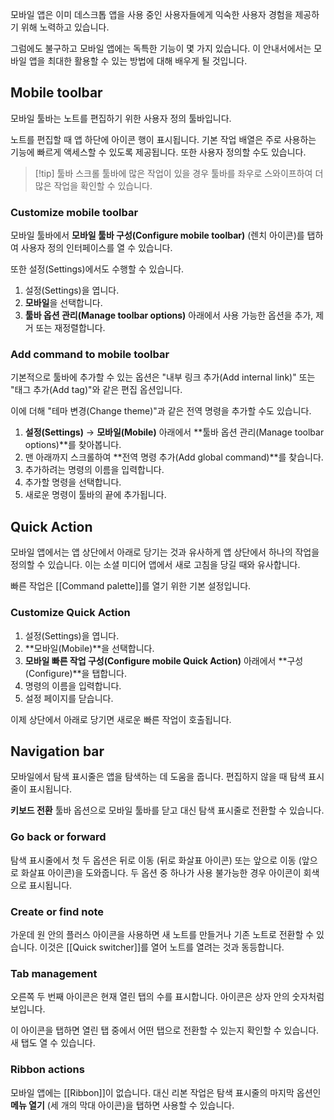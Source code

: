 모바일 앱은 이미 데스크톱 앱을 사용 중인 사용자들에게 익숙한 사용자 경험을 제공하기 위해 노력하고 있습니다.

그럼에도 불구하고 모바일 앱에는 독특한 기능이 몇 가지 있습니다. 이 안내서에서는 모바일 앱을 최대한 활용할 수 있는 방법에 대해 배우게 될 것입니다.

## Mobile toolbar

모바일 툴바는 노트를 편집하기 위한 사용자 정의 툴바입니다.

노트를 편집할 때 앱 하단에 아이콘 행이 표시됩니다. 기본 작업 배열은 주로 사용하는 기능에 빠르게 액세스할 수 있도록 제공됩니다. 또한 사용자 정의할 수도 있습니다.


> [!tip] 툴바 스크롤
> 툴바에 많은 작업이 있을 경우 툴바를 좌우로 스와이프하여 더 많은 작업을 확인할 수 있습니다.

### Customize mobile toolbar

모바일 툴바에서 **모바일 툴바 구성(Configure mobile toolbar)** (렌치 아이콘)를 탭하여 사용자 정의 인터페이스를 열 수 있습니다.

또한 설정(Settings)에서도 수행할 수 있습니다.

1. 설정(Settings)을 엽니다.
2. **모바일**을 선택합니다.
3. **툴바 옵션 관리(Manage toolbar options)** 아래에서 사용 가능한 옵션을 추가, 제거 또는 재정렬합니다.

### Add command to mobile toolbar

기본적으로 툴바에 추가할 수 있는 옵션은 "내부 링크 추가(Add internal link)" 또는 "태그 추가(Add tag)"와 같은 편집 옵션입니다.

이에 더해 "테마 변경(Change theme)"과 같은 전역 명령을 추가할 수도 있습니다.

1. **설정(Settings)** → **모바일(Mobile)** 아래에서 **툴바 옵션 관리(Manage toolbar options)**를 찾아봅니다.
2. 맨 아래까지 스크롤하여 **전역 명령 추가(Add global command)**를 찾습니다.
3. 추가하려는 명령의 이름을 입력합니다.
4. 추가할 명령을 선택합니다.
5. 새로운 명령이 툴바의 끝에 추가됩니다.

## Quick Action

모바일 앱에서는 앱 상단에서 아래로 당기는 것과 유사하게 앱 상단에서 하나의 작업을 정의할 수 있습니다. 이는 소셜 미디어 앱에서 새로 고침을 당길 때와 유사합니다.

빠른 작업은 [[Command palette]]를 열기 위한 기본 설정입니다.

### Customize Quick Action

1. 설정(Settings)을 엽니다.
2. **모바일(Mobile)**을 선택합니다.
3. **모바일 빠른 작업 구성(Configure mobile Quick Action)** 아래에서 **구성(Configure)**을 탭합니다.
4. 명령의 이름을 입력합니다.
5. 설정 페이지를 닫습니다.

이제 상단에서 아래로 당기면 새로운 빠른 작업이 호출됩니다.

## Navigation bar

모바일에서 탐색 표시줄은 앱을 탐색하는 데 도움을 줍니다. 편집하지 않을 때 탐색 표시줄이 표시됩니다.

**키보드 전환** 툴바 옵션으로 모바일 툴바를 닫고 대신 탐색 표시줄로 전환할 수 있습니다.

### Go back or forward

탐색 표시줄에서 첫 두 옵션은 뒤로 이동 (뒤로 화살표 아이콘) 또는 앞으로 이동 (앞으로 화살표 아이콘)을 도와줍니다. 두 옵션 중 하나가 사용 불가능한 경우 아이콘이 회색으로 표시됩니다.

### Create or find note

가운데 원 안의 플러스 아이콘을 사용하면 새 노트를 만들거나 기존 노트로 전환할 수 있습니다. 이것은 [[Quick switcher]]를 열어 노트를 열려는 것과 동등합니다.

### Tab management

오른쪽 두 번째 아이콘은 현재 열린 탭의 수를 표시합니다. 아이콘은 상자 안의 숫자처럼 보입니다.

이 아이콘을 탭하면 열린 탭 중에서 어떤 탭으로 전환할 수 있는지 확인할 수 있습니다. 새 탭도 열 수 있습니다.

### Ribbon actions
모바일 앱에는 [[Ribbon]]이 없습니다. 대신 리본 작업은 탐색 표시줄의 마지막 옵션인 **메뉴 열기** (세 개의 막대 아이콘)을 탭하면 사용할 수 있습니다.

